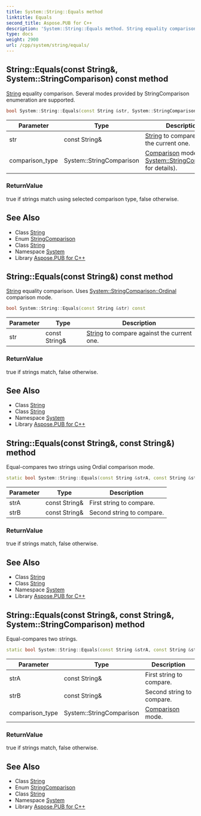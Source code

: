 ```yaml
---
title: System::String::Equals method
linktitle: Equals
second_title: Aspose.PUB for C++
description: 'System::String::Equals method. String equality comparison. Several modes provided by StringComparison enumeration are supported in C++.'
type: docs
weight: 2900
url: /cpp/system/string/equals/
---
```

## String::Equals(const String\&, System::StringComparison) const method


[String](../) equality comparison. Several modes provided by StringComparison enumeration are supported.

```cpp
bool System::String::Equals(const String &str, System::StringComparison comparison_type) const
```


| Parameter | Type | Description |
| --- | --- | --- |
| str | const String\& | [String](../) to compare against the current one. |
| comparison_type | System::StringComparison | [Comparison](../../comparison/) mode (see [System::StringComparison](../../stringcomparison/) for details). |

### ReturnValue

true if strings match using selected comparison type, false otherwise.

## See Also

* Class [String](../)
* Enum [StringComparison](../../stringcomparison/)
* Class [String](../)
* Namespace [System](../../)
* Library [Aspose.PUB for C++](../../../)
## String::Equals(const String\&) const method


[String](../) equality comparison. Uses [System::StringComparison::Ordinal](../../stringcomparison/) comparison mode.

```cpp
bool System::String::Equals(const String &str) const
```


| Parameter | Type | Description |
| --- | --- | --- |
| str | const String\& | [String](../) to compare against the current one. |

### ReturnValue

true if strings match, false otherwise.

## See Also

* Class [String](../)
* Class [String](../)
* Namespace [System](../../)
* Library [Aspose.PUB for C++](../../../)
## String::Equals(const String\&, const String\&) method


Equal-compares two strings using Ordial comparison mode.

```cpp
static bool System::String::Equals(const String &strA, const String &strB)
```


| Parameter | Type | Description |
| --- | --- | --- |
| strA | const String\& | First string to compare. |
| strB | const String\& | Second string to compare. |

### ReturnValue

true if strings match, false otherwise.

## See Also

* Class [String](../)
* Class [String](../)
* Namespace [System](../../)
* Library [Aspose.PUB for C++](../../../)
## String::Equals(const String\&, const String\&, System::StringComparison) method


Equal-compares two strings.

```cpp
static bool System::String::Equals(const String &strA, const String &strB, System::StringComparison comparison_type)
```


| Parameter | Type | Description |
| --- | --- | --- |
| strA | const String\& | First string to compare. |
| strB | const String\& | Second string to compare. |
| comparison_type | System::StringComparison | [Comparison](../../comparison/) mode. |

### ReturnValue

true if strings match, false otherwise.

## See Also

* Class [String](../)
* Enum [StringComparison](../../stringcomparison/)
* Class [String](../)
* Namespace [System](../../)
* Library [Aspose.PUB for C++](../../../)
